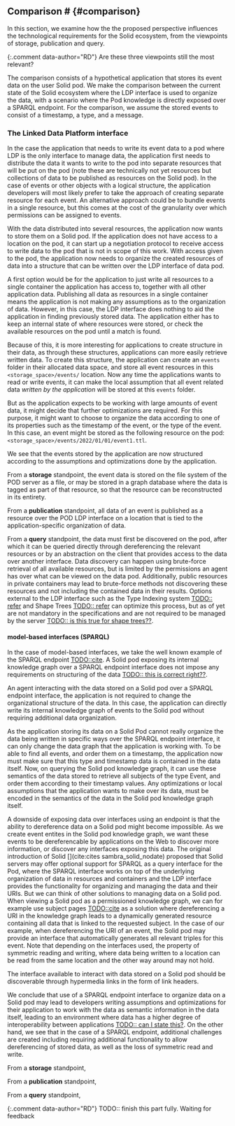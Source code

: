 ## Comparison # {#comparison}
In this section, we examine how the the proposed perspective influences the technological requirements for the Solid ecosystem, from the viewpoints of storage, publication and query.

{:.comment data-author="RD"}
Are these three viewpoints still the most relevant?

The comparison consists of a hypothetical application that stores its event data on the user Solid pod.
We make the comparison between the current state of the Solid ecosystem where the LDP interface is used to organize the data, with a scenario where the Pod knowledge is directly exposed over a SPARQL endpoint.
For the comparison, we assume the stored events to consist of a timestamp, a type, and a message.

### The Linked Data Platform interface
<!-- divide the data in resources -->
In the case the application that needs to write its event data to a pod where LDP is the only interface to manage data, the application first needs to distribute the data it wants to write to the pod into separate resources that will be put on the pod (note these are technically not yet resources but collections of data to be published as resources on the Solid pod). In the case of events or other objects with a logical structure, the application developers will most likely prefer to take the approach of creating separate resource for each event. 
An alternative approach could be to bundle events in a single resource, but this comes at the cost of the granularity over which permissions can be assigned to events.

<!-- finding place to write the data -->
With the data distributed into several resources, the application now wants to store them on a Solid pod.
If the application does not have access to a location on the pod, it can start up a negotiation protocol to receive access to write data to the pod that is not in scope of this work.
With access given to the pod, the application now needs to organize the created resources of data into a structure that can be written over the LDP interface of data pod.

<!-- organize the resources on the pod -->
A first option would be for the application to just write all resources to a single container the application has access to, together with all other application data. Publishing all data as resources in a single container means the application is not making any assumptions as to the organization of data. However, in this case, the LDP interface does nothing to aid the application in finding previously stored data. The application either has to keep an internal state of where resources were stored, or check the available resources on the pod until a match is found.

<!-- need for structuring -->
Because of this, it is more interesting for applications to create structure in their data, as through these structures, applications can more easily retrieve written data. To create this structure, the application can create an `events` folder in their allocated data space, and store all event resources in this `<storage_space>/events/` location. Now any time the applications wants to read or write events, it can make the local assumption that all event related data *written by the application* will be stored at this `events` folder.

<!-- need for optimizations -->
But as the application expects to be working with large amounts of event data, it might decide that further optimizations are required. For this purpose, it might want to choose to organize the data according to one of its properties such as the timestamp of the event, or the type of the event. In this case, an event might be stored as the following resource on the pod: `<storage_space>/events/2022/01/01/event1.ttl`.

<!-- conclusion -->
We see that the events stored by the application are now structured according to the assumptions and optimizations done by the application.

From a **storage** standpoint, the event data is stored on the file system of the POD server as a file, or may be stored in a graph database where the data is tagged as part of that resource, so that the resource can be reconstructed in its entirety.

From a **publication** standpoint, all data of an event is published as a resource over the POD LDP interface on a location that is tied to the application-specific organization of data.

From a **query** standpoint, the data must first be discovered on the pod, after which it can be queried directly through dereferencing the relevant resources or by an abstraction on the client that provides access to the data over another interface.
Data discovery can happen using brute-force retrieval of all available resources, but is limited by the permissions an agent has over what can be viewed on the data pod. Additionally, public resources in private containers may lead to brute-force methods not discovering these resources and not including the contained data in their results.
Options external to the LDP interface such as the Type Indexing system [TODO:: refer]() and Shape Trees [TODO:: refer]() can optimize this process, but as of yet are not mandatory in the specifications and are not required to be managed by the server [TODO:: is this true for shape trees??]().

#### model-based interfaces (SPARQL)
In the case of model-based interfaces, we take the well known example of the SPARQL endpoint [TODO::cite]().
A Solid pod exposing its internal knowledge graph over a SPARQL endpoint interface does not impose any requirements on structuring of the data [TODO:: this is correct right??](). 

<!-- No need for data division and organization -->
An agent interacting with the data stored on a Solid pod over a SPARQL endpoint interface, 
the application is not required to change the organizational structure of the data. 
In this case, the application can directly write its internal knowledge graph of events to the Solid pod without requiring additional data organization.

<!-- No requirement for optimizations -->
As the application storing its data on a Solid Pod cannot really organize the data being written in specific ways over the SPARQL endpoint interface, it can only change the data graph that the application is working with.
To be able to find all events, and order them on a timestamp, the application now must make sure that this type and timestamp data is contained in the data itself. Now, on querying the Solid pod knowledge graph, it can use these semantics of the data stored to retrieve all subjects of the type Event, and order them according to their timestamp values.
Any optimizations or local assumptions that the application wants to make over its data, must be encoded in the semantics of the data in the Solid pod knowledge graph itself.

<!-- Need for additional interfaces for dereferencing -->
A downside of exposing data over interfaces using an endpoint is that the ability to dereference data on a Solid pod might become impossible. 
As we create event entites in the Solid pod knowledge graph, we want these events to be dereferencable by applications on the Web to discover more information, or discover any interfaces exposing this data.
The original introduction of Solid [](cite:cites sambra_solid_nodate) proposed that Solid servers may offer optional support for SPARQL as a query interface for the Pod, where the SPARQL interface works on top of the underlying organization of data in resources and containers and the LDP interface provides the functionality for organizing and managing the data and their URIs.
But we can think of other solutions to managing data on a Solid pod.
When viewing a Solid pod as a permissioned knowledge graph, we can for example use subject pages [TODO::cite]() as a solution where dereferencing a URI in the knowledge graph leads to a dynamically generated resource containing all data that is linked to the requested subject.
In the case of our example, when dereferencing the URI of an event, the Solid pod may provide an interface that automatically generates all relevant triples for this event.
Note that depending on the interfaces used, the property of symmetric reading and writing, where data being written to a location can be read from the same location and the other way around may not hold.

<!-- Use of hypermedia links -->
The interface available to interact with data stored on a Solid pod should be discoverable through hypermedia links in the form of link headers.

<!-- conclusion -->
We conclude that use of a SPARQL endpoint interface to organize data on a Solid pod may lead to developers writing assumptions and optimizations for their application to work with the data as semantic information in the data itself, leading to an environment where data has a higher degree of interoperability between applications [TODO:: can I state this?](). On the other hand, we see that in the case of a SPARQL endpoint, additional challenges are created including requiring additional functionality to allow dereferencing of stored data, as well as the loss of symmetric read and write.

From a **storage** standpoint, 


From a **publication** standpoint,


From a **query** standpoint, 


{:.comment data-author="RD"}
TODO:: finish this part fully. Waiting for feedback



<!-- 
### Storing events on a Pod
A first concrete example we can give is the example of storing events on a Solid pod.
Events are a wide-spread 

We will make this comparison based on the aspects of storage of the data on the pod server, the publication of the data over the Web, and querying of data over the interface.

#### Storage



#### Publication



#### Query

**queries and APIs are separate concepts**


### Comparing interfaces
A common misconception is that a server interface should be identical to the client interface [TODO::cite and word according to Ruben blog](). 
Interfaces however can be abstracted away in a proxy (A web page abstracting an SQL interface in filters), or on the client (Comunica abstracting away a TPF server as SPARQL)[TODO::cite]().

For decentralized networks of data sources such as the Solid ecosystem, these abstractions will mainly be the building blocks for applications to work with data stored on the pods.

We pose that the interface exposing the server Knowledge Graph influences the possibilities and biases for abstractions created over them.
As the Linked Data Platform allows data to be retrieved by retrieving the resources present in the containers and resources advertised by the main index [TODO:: wording??](), consequences of the interface such as public resources in private containers not being discoverable through link traversal of the LDP index will limit the abstractions that can be created over the interface.

Where initiatives such as the Solid Interoperability Specification [TODO::cite]() work to provide answers for these use-cases, they are bound to the organization of data on a pod imposed by the Linked Data Platform specification.


### Data storage comparison
Different interfaces exposing data of a knowledge graph may require different storage solutions to access the underlying data.
Note that again here building blocks providing conversions for different interfaces on specific storage mechanisms may be implemented.

#### Linked data platform interfaces
can use multiple approaches for data storage. The original Solid introduction paper [TODO::cite]() proposed a file-based backend for the storage of non-rdf resources, where rdf resources were stored in a file-based or graph-based system dependent on the optional support for SPARQL over the resources in the pod.

#### [meta-]model-based interfaces
may require more elaborate back-end support depending on the interface exposed. As interfaces such as SPARQL and TPF interfaces rely mostly on an indexed data graph storage mechanisms[TODO:: ...](), 
Support for non-rdf resources must always be taken into account, requiring some sort of organizational structure for these resources to be setup.




### Data publication comparison
The data management interface used by a Solid pod influences how the internal data is published over the Web.
The interface directs how data can be accessed, the granularity of 


#### Linked data platform interfaces
provide a resource-based data organization organized according to the Linked Data Platform specification.

- slash semantics - bias
- data discovery difficulties (type index, interop spec, ...)


#### [meta-]model-based interfaces

- quad / view?-based
- discovery through interface index (SPARQL, TPF, ...)
- non-RDF resource metadata indexing (as in original paper)
- ...



### Data querying comparison
The organizational structure of data published over the interface influences the query resolution and optimization process.
Other differences such as the granularity with which the data can be accessed influences the querying process.

#### Linked data platform interfaces
rely for querying on their data organization, or on derived interfaces to support querying requirements.
As data discovery is hindered by local assumptions made by applications in the organization of data and their shape, either knowledge about the organization of data, or brute forcing of the available resources is required to discover and retrieve data relevant to a query.
The inclusion of optional SPARQL support in the first iterations of the Solid specification [TODO::cite]() supports this.

#### [meta-]model-based interfaces
require the client to discover the exposed interface, and adopt the querying strategy accordingly. A practical example of this is the comunica querying framework, that can adapt its querying strategy according to the datasource interface [](cite:cites Taelman_Van_Herwegen_Vander_Sande_Verborgh_2018).
Querying performance and evaluation is dependent on the exposed interface.
Assumptions on the shape of data contained in the internal knowledge graph still provide the same challenges, but the organizational structure of data should be abstracted away for clients working with and querying the data.


### How does the framing of pods as a Knowledge Graph solve the API integration problem?

In the problem statement, we pose that Linked Data Platform is a meta-API that leads to API integration problems.
How does this solve this issue?

We first pose that API's are a means of syncing data between systems [TODO:: cite](), and data retrieval will always happen over an API (even direct retrieval implicates an API, as you know the location of the resource, etc ...) [TODO:: ...]().

The problem with enforcing Linked Data Platform as the single meta-API for Solid is that biases and  -->

<!-- 
the APIs are just a means of syncing data between systems 
(see https://ruben.verborgh.org/blog/2021/12/23/reflections-of-knowledge/#abstracting-away-p-4) 
-> Granted but this does not really provide the comforting words that "we will change the API-integration hell into a data-integration opportunity".

cons -> need to support multiple interfaces
pros -> used interface should not have influence on the exposed data, just on how it can be accessed, as the context remains the same? -> something like this but requires some extra thinking? -->